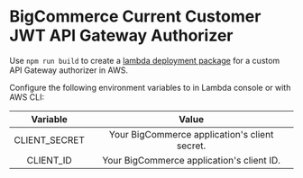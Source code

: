 # BigCommerce Current Customer JWT API Gateway Authorizer

Use `npm run build` to create a [lambda deployment package](https://docs.aws.amazon.com/lambda/latest/dg/nodejs-package.html) for a custom API Gateway authorizer in AWS.

Configure the following environment variables to in Lambda console or with AWS CLI:

|    Variable   |                     Value                     |
|:-------------:|:---------------------------------------------:|
| CLIENT_SECRET | Your BigCommerce application's client secret. |
| CLIENT_ID     | Your BigCommerce application's client ID.     |